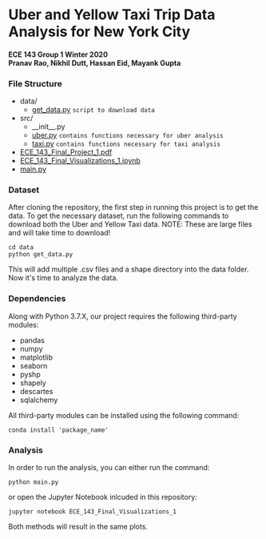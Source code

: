 # Uber and Yellow Taxi Trip Data Analysis for New York City
#### ECE 143 Group 1 Winter 2020 <br> Pranav Rao, Nikhil Dutt, Hassan Eid, Mayank Gupta


### File Structure
* data/
    * [get_data.py](https://github.com/hmeid/ECE-143-Project-Group-1/blob/master/data/get_data.py)
        `script to download data`
* src/
    * \_\_init\_\_.py
    * [uber.py](https://github.com/hmeid/ECE-143-Project-Group-1/blob/master/src/uber.py)
        `contains functions necessary for uber analysis`
    * [taxi.py](https://github.com/hmeid/ECE-143-Project-Group-1/blob/master/src/taxi.py)
        `contains functions necessary for taxi analysis`
* [ECE_143_Final_Project_1.pdf](https://github.com/hmeid/ECE-143-Project-Group-1/blob/master/ECE_143_Final_Project_1.pdf)
* [ECE_143_Final_Visualizations_1.ipynb](https://github.com/hmeid/ECE-143-Project-Group-1/blob/master/ECE_143_Final_Visualizations_1.ipynb)
* [main.py](https://github.com/hmeid/ECE-143-Project-Group-1/main.py)

### Dataset
After cloning the repository, the first step in running this project is to get the data. To get the necessary dataset, run the following commands to download both the Uber and Yellow Taxi data. NOTE: These are large files and will take time to download!

```
cd data
python get_data.py
```
This will add multiple .csv files and a shape directory into the data folder. Now it's time to analyze the data.

### Dependencies
Along with Python 3.7.X, our project requires the following third-party modules:
* pandas
* numpy
* matplotlib
* seaborn
* pyshp
* shapely
* descartes
* sqlalchemy

All third-party modules can be installed using the following command:
```
conda install 'package_name'
```

### Analysis
In order to run the analysis, you can either run the command:
```
python main.py
```
or open the Jupyter Notebook inlcuded in this repository:
```
jupyter notebook ECE_143_Final_Visualizations_1
```
Both methods will result in the same plots.
